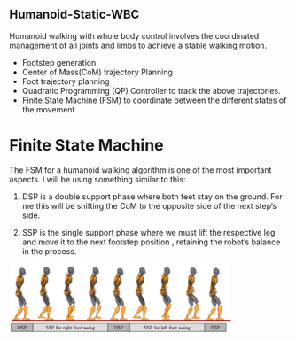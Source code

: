 ## Humanoid-Static-WBC
Humanoid walking with whole body control involves the coordinated management of all joints and limbs to achieve a stable walking motion.
* Footstep generation
* Center of Mass(CoM) trajectory Planning
* Foot trajectory planning
* Quadratic Programming (QP) Controller to track the above trajectories.
* Finite State Machine (FSM) to coordinate between the different states of
the movement.


# Finite State Machine

The FSM for a humanoid walking algorithm is one of the most important aspects. I will be using something similar to this:

1. DSP is a double support phase where both feet stay on the ground. For me
this will be shifting the CoM to the opposite side of the next step’s side.

2. SSP is the single support phase where we must lift the respective leg and
move it to the next footstep position , retaining the robot’s balance in the
process.
<p>
    <img src="images/image copy.png" alt="Description of image" width="400" >
</p>
